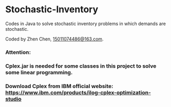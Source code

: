 # Stochastic-Inventory
Codes in Java to solve stochastic inventory problems in which demands are stochastic.

Coded by Zhen Chen, 15011074486@163.com.


### Attention:
  
### Cplex.jar is needed for some classes in this project to solve some linear programming. 

### Download Cplex from IBM official website: https://www.ibm.com/products/ilog-cplex-optimization-studio
